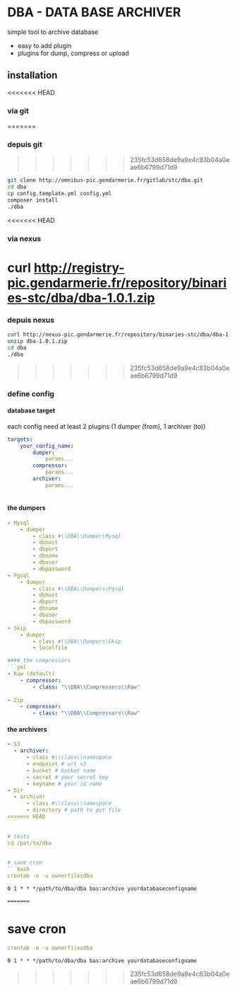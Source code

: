 # DBA - DATA BASE ARCHIVER

simple tool to archive database

- easy to add plugin
- plugins for dump, compress or upload

## installation
<<<<<<< HEAD
### via git
=======

### depuis git
>>>>>>> 235fc53d658de9a9e4c83b04a0eae6b6799d71d9
```bash
git clone http://omnibus-pic.gendarmerie.fr/gitlab/stc/dba.git
cd dba
cp config.template.yml config.yml
composer install
./dba
```
<<<<<<< HEAD
### via nexus
curl http://registry-pic.gendarmerie.fr/repository/binaries-stc/dba/dba-1.0.1.zip
=======

### depuis nexus
```bash
curl http://nexus-pic.gendarmerie.fr/repository/binaries-stc/dba/dba-1.0.1.zip
unzip dba-1.0.1.zip
cd dba
./dba
```

>>>>>>> 235fc53d658de9a9e4c83b04a0eae6b6799d71d9

### define config

#### database target

each config need at least 2 plugins (1 dumper (from), 1 archiver (to))

```yml
targets:
    your_config_name:
        dumper:
            params...
        compressor:
            params...
        archiver:
            params...
        
```

#### the dumpers
```yml
- Mysql
    - dumper
        - class #\\DBA\\Dumper\Mysql
        - dbhost
        - dbport
        - dbname
        - dbuser
        - dbpassword
- Pgsql
    - dumper
        - class #\\DBA\\Dumpers\Pgsql    
        - dbhost
        - dbport
        - dbname
        - dbuser
        - dbpassword
- Skip
    - dumper
        - class #\\DBA\\Dumpers\Skip
        - localfile 

#### the compressors
```yml
- Raw (default)
    - compressor:
        - class: "\\DBA\\Compressors\\Raw"
               
- Zip
    - compressor:
        - class: "\\DBA\\Compressors\\Raw"
```

#### the archivers
  ```yml
- S3
    - archiver:
        - class #\\class\\namespace    
        - endpoint # url s3
        - bucket # bucket name
        - secret # your secret key
        - keyname # your id name
- Dir
    - archiver
        - class #\\class\\namespace    
        - directory # path to put file
<<<<<<< HEAD
        
      
# tests
cd /pat/to/dba
      
        
# save cron
```bash
crontab -e -u ownerfilesdba
```

```crontab 
0 1 * * */path/to/dba/dba bas:archive yourdatabaseconfigname
```

``` 
=======
```       
        
# save cron
```yml
crontab -e -u ownerfilesdba 
```

```crontab
0 1 * * */path/to/dba/dba bas:archive yourdatabaseconfigname
```
>>>>>>> 235fc53d658de9a9e4c83b04a0eae6b6799d71d9
        